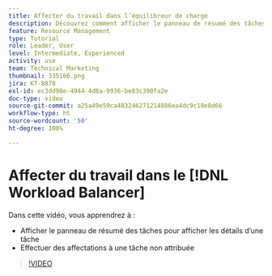 ```yaml
---
title: Affecter du travail dans l’équilibreur de charge
description: Découvrez comment afficher le panneau de résumé des tâches et à effectuer des affectations à une tâche non attribuée.
feature: Resource Management
type: Tutorial
role: Leader, User
level: Intermediate, Experienced
activity: use
team: Technical Marketing
thumbnail: 335166.png
jira: KT-8878
exl-id: ec3dd98e-4944-4d6a-9936-be83c390fa2e
doc-type: video
source-git-commit: a25a49e59ca483246271214886ea4dc9c10e8d66
workflow-type: ht
source-wordcount: '50'
ht-degree: 100%

---
```


# Affecter du travail dans le [!DNL Workload Balancer]

Dans cette vidéo, vous apprendrez à :

* Afficher le panneau de résumé des tâches pour afficher les détails d’une tâche
* Effectuer des affectations à une tâche non attribuée


>[!VIDEO](https://video.tv.adobe.com/v/335166/?quality=12&learn=on)
